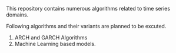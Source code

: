 This repository contains numerous algorithms related to time series domains.

Following algorithms and their variants are planned to be excuted.
1.  ARCH and GARCH Algorithms
2.  Machine Learning based models.
